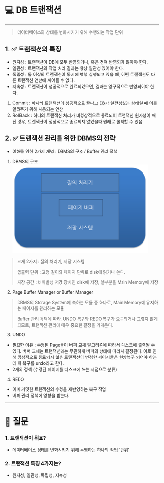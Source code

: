 # 💻 DB 트랜잭션

---
> 데이터베이스의 상태를 변화시키기 위해 수행되는 작업 단위

## 1. ✅ 트랜잭션의 특징

- 원자성 : 트랜잭션이 DB에 모두 반영되거나, 혹은 전혀 반영되지 않아야 한다.
- 일관성 : 트랜잭션의 작업 처리 결과는 항상 일관성 있어야 한다.
- 독립성 : 둘 이상의 트랜잭션이 동시에 병행 실행되고 있을 때, 어떤 트랜잭션도 다른 트랜잭션 연산에 끼어들 수 없다.
- 지속성 : 트랜잭션이 성공적으로 완료되었으면, 결과는 영구적으로 반영되어야 한다.


1. Commit : 하나의 트랜잭션이 성공적으로 끝나고 DB가 일관성있는 상태일 때 이를 알려주기 위해 사용되는 연산
2. RollBack : 하나의 트랜잭션 처리가 비정상적으로 종료되어 트랜잭션 원자성이 깨진 경우, 트랜잭션이 정상적으로 종료되지 않았을때 원래로 롤백할 수 있음

## 2. ✅ 트랜잭션 관리를 위한 DBMS의 전략
- 이해를 위한 2가지 개념 : DBMS의 구조 / Buffer 관리 정책

1. DBMS의 구조
![img_7.png](img_7.png)
> 크게 2가지 : 질의 처리기, 저장 시스템
> 
> 입출력 단위 : 고정 길이의 페이지 단위로 disk에 읽거나 쓴다.
> 
> 저장 공간 : 비휘발성 저장 장치인 disk에 저장, 일부분을 Main Memory에 저장

2. Page Buffer Manager or Buffer Manager
> DBMS의 Storage System에 속하는 모듈 중 하나로, Main Memory에 유지하는 페이지를 관리하는 모듈
> 
> Buffer 관리 정책에 따라, UNDO 복구와 REDO 복구가 요구되거나 그렇지 않게 되므로, 트랜잭션 관리에 매우 중요한 결정을 가져온다.


3. UNDO
- 필요한 이유 : 수정된 Page들이 버퍼 교체 알고리즘에 따라서 디스크에 출력될 수 있다. 버퍼 교체는 트랜잭션과는 무관하게 버퍼의 상태에 따라서 결정된다. 이로 인해 정상적으로 종료되지 않은 트랜잭션이 변경한 페이지들은 원상복구 되어야 하는데 이 복구를 undo라고 한다.
- 2개의 정책 (수정된 페이지를 디스크에 쓰는 시점으로 분류)


4. REDO
- 이미 커밋한 트랜잭션의 수정을 재반영하는 복구 작업
- 버퍼 관리 정책에 영향을 받는다.

---

# 🤔 질문

### 1. 트랜잭션이 뭐죠?
- 데이터베이스 상태를 변화시키기 위해 수행하는 하나의 작업 '단위'

### 2. 트랜잭션 특징 4가지는?
- 원자성, 일관성, 독립성, 지속성

